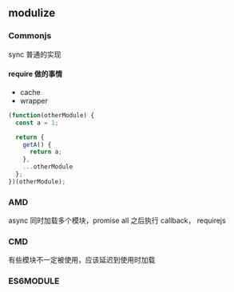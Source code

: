 ## modulize

### Commonjs

sync 普通的实现

#### require 做的事情

- cache
- wrapper

```js
(function(otherModule) {
  const a = 1;

  return {
    getA() {
      return a;
    },
    ...otherModule
  };
})(otherModule);
```

### AMD

async 同时加载多个模块，promise all 之后执行 callback， requirejs

### CMD

有些模块不一定被使用，应该延迟到使用时加载

### ES6MODULE
